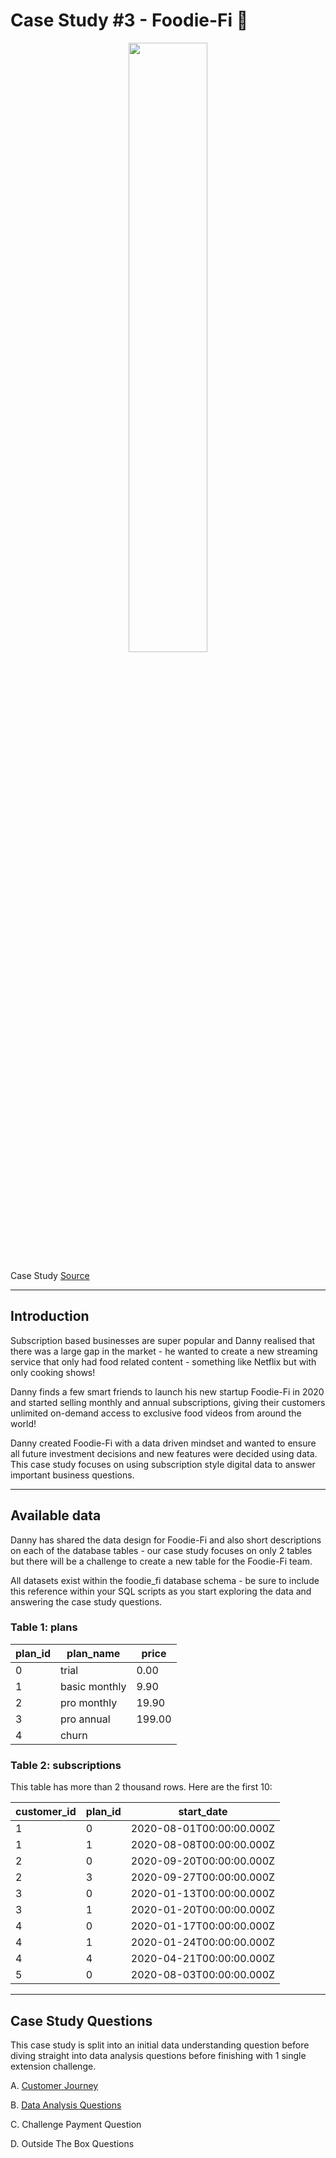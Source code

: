 # Case Study #3 - Foodie-Fi 🍕

<p align="center">
<img src="https://8weeksqlchallenge.com/images/case-study-designs/3.png" width=50% height=50%>

Case Study [Source](https://8weeksqlchallenge.com/case-study-3/)

---

## Introduction

Subscription based businesses are super popular and Danny realised that there was a large gap in the market - he wanted to create a new streaming service that only had food related content - something like Netflix but with only cooking shows!

Danny finds a few smart friends to launch his new startup Foodie-Fi in 2020 and started selling monthly and annual subscriptions, giving their customers unlimited on-demand access to exclusive food videos from around the world!

Danny created Foodie-Fi with a data driven mindset and wanted to ensure all future investment decisions and new features were decided using data. This case study focuses on using subscription style digital data to answer important business questions.

---

## Available data

Danny has shared the data design for Foodie-Fi and also short descriptions on each of the database tables - our case study focuses on only 2 tables but there will be a challenge to create a new table for the Foodie-Fi team.

All datasets exist within the foodie_fi database schema - be sure to include this reference within your SQL scripts as you start exploring the data and answering the case study questions.

### Table 1: plans

| plan_id | plan_name     | price  |
| ------- | ------------- | ------ |
| 0       | trial         | 0.00   |
| 1       | basic monthly | 9.90   |
| 2       | pro monthly   | 19.90  |
| 3       | pro annual    | 199.00 |
| 4       | churn         |        |

### Table 2: subscriptions

This table has more than 2 thousand rows. Here are the first 10:

| customer_id | plan_id | start_date               |
| ----------- | ------- | ------------------------ |
| 1           | 0       | 2020-08-01T00:00:00.000Z |
| 1           | 1       | 2020-08-08T00:00:00.000Z |
| 2           | 0       | 2020-09-20T00:00:00.000Z |
| 2           | 3       | 2020-09-27T00:00:00.000Z |
| 3           | 0       | 2020-01-13T00:00:00.000Z |
| 3           | 1       | 2020-01-20T00:00:00.000Z |
| 4           | 0       | 2020-01-17T00:00:00.000Z |
| 4           | 1       | 2020-01-24T00:00:00.000Z |
| 4           | 4       | 2020-04-21T00:00:00.000Z |
| 5           | 0       | 2020-08-03T00:00:00.000Z |

---

## Case Study Questions

This case study is split into an initial data understanding question before diving straight into data analysis questions before finishing with 1 single extension challenge.

A. [Customer Journey](https://github.com/rodrigueslara/8-week-sql-challenge/blob/main/Case%20Study%20%233%20-%20Foodie-Fi/A.%20Customer%20Journey.md)

B. [Data Analysis Questions](https://github.com/rodrigueslara/8-week-sql-challenge/blob/main/Case%20Study%20%233%20-%20Foodie-Fi/B.%20Data%20Analysis%20Questions.md)

C. Challenge Payment Question

D. Outside The Box Questions
